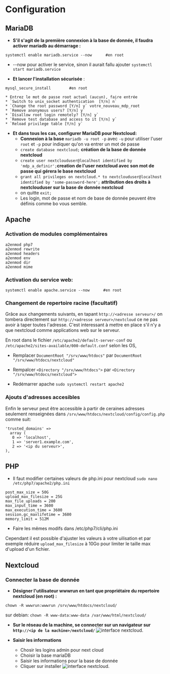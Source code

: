 # Configuration
## MariaDB

* __S'il s'agit de la première  connexion à la base de donnée, il faudra activer mariadb au démarrage :__
```
systemctl enable mariadb.service --now      #en root
```
* --now pour activer le service, sinon il aurait fallu ajouter `systemctl start mariadb.service`

* __Et lancer l'installation sécurisée__ :
```
mysql_secure_install        #en root
``` 
    * Entrez le mot de passe root actuel (aucun), faire entrée
    * `Switch to unix_socket authentication  [Y/n] n`
    * `Change the root password [Y/n] y` votre_nouveau_mdp_root
    * `Remove anonymous users? [Y/n] y` 
    * `Disallow root login remotely? [Y/n] y`
    * `Remove test database and access to it [Y/n] y`
    * `Reload privilege table [Y/n] y`

* __Et dans tous les cas, configurer MariaDB pour Nextcloud:__
    * __Connexion à la base__ `mariadb -u root -p` avec  `-u` pour utiliser l'user `root` et `-p` pour indiquer qu'on va entrer un mot de passe
    * `create database nextcloud;` __création de la base de donnée nextcloud__
    * `create user nextclouduser@localhost identified by 'mdp_a_definir';`__creation de l'user nextcloud avec son mot de passe qui gérera le base nextcloud__
    * `grant all privileges on nextcloud.* to nextclouduser@localhost identified by 'some-password-here';` __attribution des droits à nextclouduser sur la base de donnée nextcloud__
    * on quitte `exit;`
    * Les login, mot de passe et nom de base de donnée peuvent être définis comme bo vous semble.
    
## Apache
### Activation de modules complémentaires
```
a2enmod php7
a2enmod rewrite
a2enmod headers
a2enmod env
a2enmod dir
a2enmod mime
```
### Activation du service web:
```
systemctl enable apache.service --now      #en root
```
### Changement de repertoire racine (facultatif)

Grâce aux changements suivants, en tapant  `http://<adresse serveur>/` on tombera directement sur `http://<adresse serveur>/nextcloud` ce ne pas avoir à taper toutes l'adresse. C'est interessant à mettre en place s'il n'y a que nextcloud comme applications web sur le serveur.

En root dans le fichier `/etc/apache2/default-server-conf` ou `/etc/apache2/sites-available/000-default.conf` selon les OS,

* Remplacer `DocumentRoot "/srv/www/htdocs"` par `DocumentRoot "/srv/www/htdocs/nextcloud"`

* Rempalcer `<Directory "/srv/www/htdocs">` par `<Directory "/srv/www/htdocs/nextcloud">`

* Redémarrer apache `sudo systemctl restart apache2`


### Ajouts d'adresses accesibles
Enfin le serveur peut être accessible à partir de ceraines adresses seulement renseignées dans `/srv/www/htdocs/nextcloud/config/config.php` comme suit:
```
'trusted_domains' =>
  array (
   0 => 'localhost',
   1 => 'server1.example.com',
   2 => '<ip du serveur>',
),
```

## PHP 

* Il faut modifier certaines valeurs de php.ini pour nextcloud 
`sudo nano /etc/php7/apache2/php.ini`

```
post_max_size = 50G
upload_max_filesize = 25G
max_file_uploads = 200
max_input_time = 3600
max_execution_time = 3600
session.gc_maxlifetime = 3600
memory_limit = 512M
```

* Faire les mêmes modifs dans /etc/php7/cli/php.ini

Cependant il est possible d'ajuster les valeurs à votre uilisation et par exemple réduire `upload_max_filesize` à 10Go pour limiter le taille max d'upload d'un fichier.

## Nextcloud

### Connecter la base de donnée
* __Désigner l'utilisateur wwwrun en tant que propriétaire du repertoire nextcloud (en root) :__
```
chown -R wwwrun:wwwrun /srv/www/htdocs/nextcloud/
```
sur debian: `chown -R www-data:www-data /var/www/html/nextcloud/`

* __Sur le réseau de la machine, se connecter sur un navigateur sur `http://<ip de la machine>/nextcloud/`__
![interface nextcloud.](https://raw.githubusercontent.com/1Tyron140/doc/main/images/nextcloud/web-1.jpg)

* __Saisir les informations__
    * Chosir les logins admin pour next cloud
    * Choisir la base mariaDB
    * Saisir les informations pour la base de donnée
    * Cliquer sur installer
![interface nextcloud.](https://raw.githubusercontent.com/1Tyron140/doc/main/images/nextcloud/web-2.jpg)

